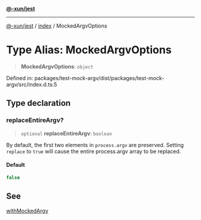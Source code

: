 [**@-xun/jest**](../../README.md)

***

[@-xun/jest](../../README.md) / [index](../README.md) / MockedArgvOptions

# Type Alias: MockedArgvOptions

> **MockedArgvOptions**: `object`

Defined in: packages/test-mock-argv/dist/packages/test-mock-argv/src/index.d.ts:5

## Type declaration

### replaceEntireArgv?

> `optional` **replaceEntireArgv**: `boolean`

By default, the first two elements in `process.argv` are preserved. Setting
`replace` to `true` will cause the entire process.argv array to be
replaced.

#### Default

```ts
false
```

## See

[withMockedArgv](../functions/withMockedArgv.md)
